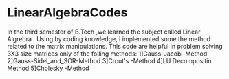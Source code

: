 # LinearAlgebraCodes
In the third semester of B.Tech ,we learned the subject called Linear Algrebra .
Using by coding knowledge, I implemented some the method related  to the matrix manipulations.
This code are helpful in problem solving 3X3 size matrices only of the folling methods:
1]Gauss-Jacobi-Method
2]Gauss-Sidel_and_SOR-Method
3]Crout's     -Method
4]LU Decompositin Method
5]Cholesky    -Method
